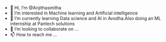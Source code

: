 - 👋 Hi, I’m @Anjithasmitha
- 👀 I’m interested in Machine learning and Artificial intelligence
- 🌱 I’m currently learning Data science and AI in Avodha.Also doing an ML internship at Pantech solutions
- 💞️ I’m looking to collaborate on ...
- 📫 How to reach me ...

<!---
Anjithasmitha/Anjithasmitha is a ✨ special ✨ repository because its `README.md` (this file) appears on your GitHub profile.
You can click the Preview link to take a look at your changes.
--->
